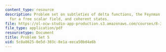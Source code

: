 ```yaml
---
content_type: resource
description: Problem set on subtleties of delta functions, the Feynman propagator
  for a free scalar field, and coherent states.
file: https://ol-ocw-studio-app-production.s3.amazonaws.com/courses/8-323-relativistic-quantum-field-theory-i-spring-2008/5c8a86250e5d303c8e1aeeca50bd4a6b_ft1ps05_08_1.pdf
file_type: application/pdf
resourcetype: Document
title: Problem Set 5
uid: 5c8a8625-0e5d-303c-8e1a-eeca50bd4a6b
---
```

